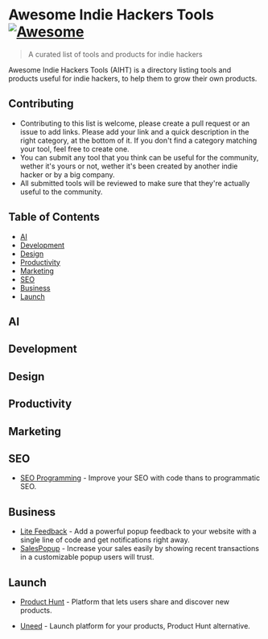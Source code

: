 # Awesome Indie Hackers Tools [![Awesome](https://awesome.re/badge-flat.svg)](https://awesome.re)
> A curated list of tools and products for indie hackers

Awesome Indie Hackers Tools (AIHT) is a directory listing tools and products useful for indie hackers, to help them to grow their own products.

## Contributing

- Contributing to this list is welcome, please create a pull request or an issue to add links. Please add your link and a quick description in the right category, at the bottom of it. If you don't find a category matching your tool, feel free to create one.
- You can submit any tool that you think can be useful for the community, wether it's yours or not, wether it's been created by another indie hacker or by a big company.
- All submitted tools will be reviewed to make sure that they're actually useful to the community.

## Table of Contents

- [AI](#ai)
- [Development](#development)
- [Design](#design)
- [Productivity](#productivity)
- [Marketing](#marketing)
- [SEO](#seo)
- [Business](#business)
- [Launch](#launch)

## AI

## Development

## Design 

## Productivity

## Marketing

## SEO
- [SEO Programming](https://seo-programming.com/) - Improve your SEO with code thans to programmatic SEO.

## Business
- [Lite Feedback](https://litefeedback.com/) - Add a powerful popup feedback to your website with a single line  of code and get notifications  right away.
- [SalesPopup](https://SalesPopup.io) - Increase your sales easily by showing recent transactions in a customizable popup users will trust.

## Launch
- [Product Hunt](https://www.producthunt.com/) - Platform that lets users share and discover new products.

- [Uneed](https://www.uneed.best/) - Launch platform for your products, Product Hunt alternative.
